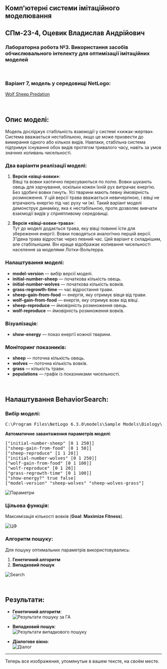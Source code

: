## Комп'ютерні системи імітаційного моделювання  
## СПм-23-4, **Оцевик Владислав Андрійович**  
### Лабораторна робота №**3**. Використання засобів обчислювального інтелекту для оптимізації імітаційних моделей

<br>  

### Варіант 7, модель у середовищі NetLogo:  
[Wolf Sheep Predation](https://www.netlogoweb.org/launch#http://www.netlogoweb.org/assets/modelslib/Sample%20Models/Biology/Wolf%20Sheep%20Predation.nlogo)  

<br>  

## Опис моделі:  
Модель досліджує стабільність взаємодії у системі «хижак-жертва». Система вважається нестабільною, якщо це може призвести до вимирання одного або кількох видів. Навпаки, стабільна система підтримує існування обох видів протягом тривалого часу, навіть за умов значних коливань чисельності.  

### Два варіанти реалізації моделі:  

1. **Версія «вівці-вовки»**:  
   Вівці та вовки хаотично пересуваються по полю. Вовки шукають овець для харчування, оскільки кожен їхній рух витрачає енергію. Без здобичі вовки гинуть. Усі тварини мають певну ймовірність розмноження. У цій версії трава вважається невичерпною, і вівці не втрачають енергію під час руху чи їжі. Такий варіант моделі демонструє динаміку, яка є нестабільною, проте дозволяє вивчати взаємодії видів у сприятливому середовищі.  

2. **Версія «вівці-вовки-трава»**:  
   Тут до моделі додається трава, яку вівці повинні їсти для збереження енергії. Вовки поводяться аналогічно першій версії. З'їдена трава відростає через певний час. Цей варіант є складнішим, але стабільнішим. Він краще відображає коливання чисельності населення за моделями Лотки-Вольтерра.  

### Налаштування моделі:  
- **model-version** — вибір версії моделі.  
- **initial-number-sheep** — початкова кількість овець.  
- **initial-number-wolves** — початкова кількість вовків.  
- **grass-regrowth-time** — час відростання трави.  
- **sheep-gain-from-food** — енергія, яку отримує вівця від трави.  
- **wolf-gain-from-food** — енергія, яку отримує вовк від вівці.  
- **sheep-reproduce** — ймовірність розмноження овець.  
- **wolf-reproduce** — ймовірність розмноження вовків.  

### Візуалізація:  
- **show-energy** — показ енергії кожної тварини.  

### Моніторинг показників:  
- **sheep** — поточна кількість овець.  
- **wolves** — поточна кількість вовків.  
- **grass** — кількість трави.  
- **populations** — графік із показниками чисельності.  

<br>  

## Налаштування BehaviorSearch:  

### Вибір моделі:  
<pre>
C:\Program Files\NetLogo 6.3.0\models\Sample Models\Biology\Wolf Sheep Predation.nlogo
</pre>  

**Автоматичне завантаження параметрів моделі**:  
<pre>
["initial-number-sheep" [0 1 250]]
["sheep-gain-from-food" [0 1 50]]
["sheep-reproduce" [1 1 20]]
["initial-number-wolves" [0 1 250]]
["wolf-gain-from-food" [0 1 100]]
["wolf-reproduce" [0 1 20]]
["grass-regrowth-time" [0 1 100]]
["show-energy?" true false]
["model-version" "sheep-wolves" "sheep-wolves-grass"]
</pre>  

![Параметри](parameters.png)  

### Цільова функція:  
Максимізація кількості вовків (**Goal**: **Maximize Fitness**).  

![ЦФ](objective.png)  

### Алгоритм пошуку:  
Для пошуку оптимальних параметрів використовувались:  
1. **Генетичний алгоритм**  
2. **Випадковий пошук**  

![Search](search.png)  

<br>  

## Результати:  
- **Генетичний алгоритм**:  
  ![Результати пошуку за ГА](result-ga.png)  

- **Випадковий пошук**:  
  ![Результати випадкового пошуку](result-rs.png)  

- **Діалогове вікно**:  
  ![Діалог](dialog.png)  

--- 

Теперь все изображения, упомянутые в вашем тексте, на своём месте.
